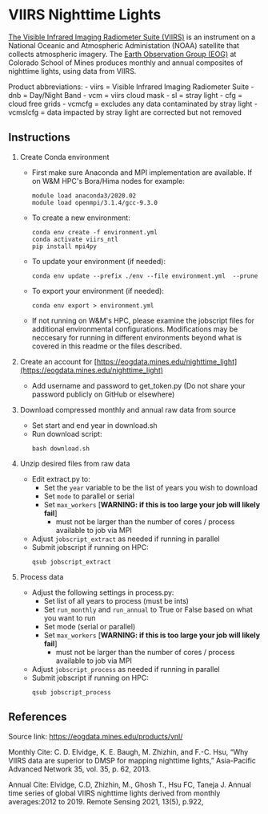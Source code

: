 # VIIRS Nighttime Lights

[The Visible Infrared Imaging Radiometer Suite (VIIRS)](https://ncc.nesdis.noaa.gov/VIIRS/) is an instrument on a National Oceanic and Atmospheric Administation (NOAA) satellite that collects atmospheric imagery.
The [Earth Observation Group (EOG)](https://payneinstitute.mines.edu/eog/) at Colorado School of Mines produces monthly and annual composites of nighttime lights, using data from VIIRS.

Product abbreviations:
	- viirs = Visible Infrared Imaging Radiometer Suite
	- dnb = Day/Night Band
	- vcm = viirs cloud mask
	- sl = stray light
	- cfg = cloud free grids
	- vcmcfg = excludes any data contaminated by stray light
	- vcmslcfg = data impacted by stray light are corrected but not removed



## Instructions

1. Create Conda environment
	- First make sure Anaconda and MPI implementation are available. If on W&M HPC's Bora/Hima nodes for example:
		```
		module load anaconda3/2020.02
		module load openmpi/3.1.4/gcc-9.3.0
		```
	- To create a new environment:
		```
		conda env create -f environment.yml
		conda activate viirs_ntl
		pip install mpi4py
		```
	- To update your environment (if needed):
		```
		conda env update --prefix ./env --file environment.yml  --prune
	- To export your environment (if needed):
		```
		conda env export > environment.yml
		```
	- If not running on W&M's HPC, please examine the jobscript files for additional environmental configurations. Modifications may be neccesary for running in different environments beyond what is covered in this readme or the files described.

2. Create an account for [https://eogdata.mines.edu/nighttime_light](https://eogdata.mines.edu/nighttime_light)
	- Add username and password to get_token.py (Do not share your password publicly on GitHub or elsewhere)

3. Download compressed monthly and annual raw data from source
	- Set start and end year in download.sh
	- Run download script:
		```
		bash download.sh
		```

4. Unzip desired files from raw data
	- Edit extract.py to:
		- Set the `year` variable to be the list of years you wish to download
		- Set `mode` to parallel or serial
		- Set `max_workers` [**WARNING: if this is too large your job will likely fail**]
			- must not be larger than the number of cores / process available to job via MPI
	- Adjust `jobscript_extract` as needed if running in parallel
	- Submit jobscript if running on HPC:
		```
		qsub jobscript_extract
		```

5. Process data
	- Adjust the following settings in process.py:
		- Set list of all years to process (must be ints)
		- Set `run_monthly` and `run_annual` to True or False based on what you want to run
		- Set mode (serial or parallel)
		- Set `max_workers` [**WARNING: if this is too large your job will likely fail**]
			- must not be larger than the number of cores / process available to job via MPI
	- Adjust `jobscript_process` as needed if running in parallel
	- Submit jobscript if running on HPC:
		```
		qsub jobscript_process
		```


## References

Source link:
https://eogdata.mines.edu/products/vnl/

Monthly Cite:
C. D. Elvidge, K. E. Baugh, M. Zhizhin, and F.-C. Hsu, “Why VIIRS data are superior to DMSP for mapping nighttime lights,” Asia-Pacific Advanced Network 35, vol. 35, p. 62, 2013.

Annual Cite:
Elvidge, C.D, Zhizhin, M., Ghosh T., Hsu FC, Taneja J. Annual time series of global VIIRS nighttime lights derived from monthly averages:2012 to 2019. Remote Sensing 2021, 13(5), p.922,
